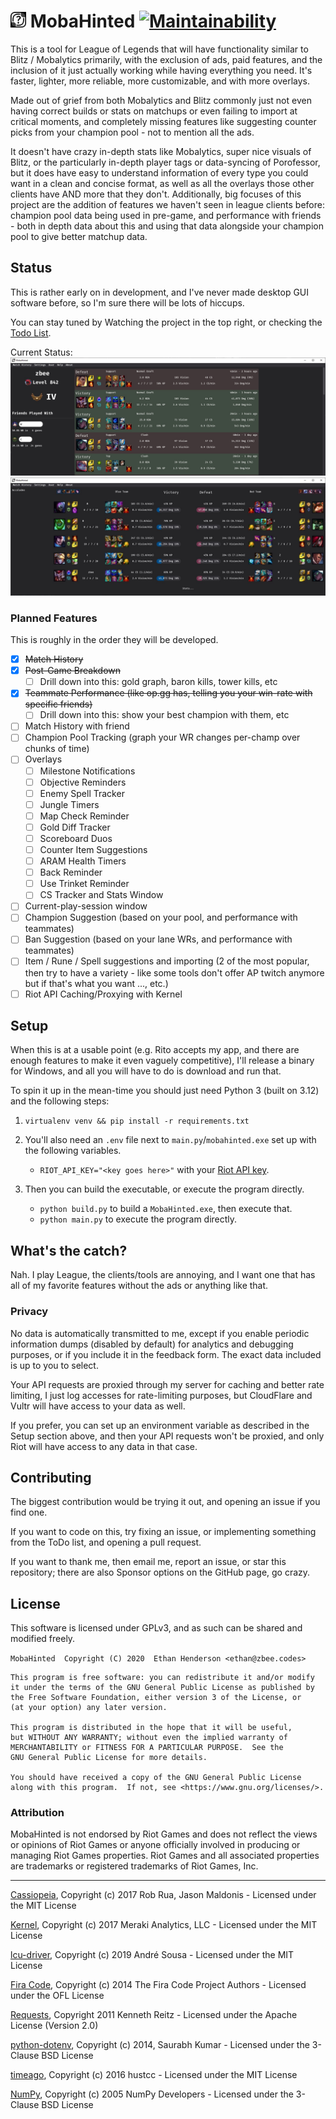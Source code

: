 # <img src="./assets/mobahinted.png" width="25" height="25"> MobaHinted [![Maintainability](https://api.codeclimate.com/v1/badges/c6eec1b3999f91697774/maintainability)](https://codeclimate.com/github/zbee/mobahinted/maintainability)
This is a tool for League of Legends that will have functionality similar to
Blitz / Mobalytics primarily, with the exclusion of ads, paid features, and the
inclusion of it just actually working while having everything you need.
It's faster, lighter, more reliable, more customizable, and with more overlays.

Made out of grief from both Mobalytics and Blitz commonly just not even having correct builds or
stats on matchups or even failing to import at critical moments, and completely
missing features like suggesting counter picks from your champion pool - not to mention all the ads.

It doesn't have crazy in-depth stats like Mobalytics, super nice visuals of Blitz, or the
particularly in-depth player tags or data-syncing of Porofessor, but it does have easy to
understand information of every type you could want in a clean and concise format, as well
as all the overlays those other clients have AND more that they don't.
Additionally, big focuses of this project are the addition of features we haven't seen in league
clients before: champion pool data being used in pre-game, and performance with friends - both
in depth data about this and using that data alongside your champion pool to give better matchup
data.

## Status

This is rather early on in development, and I've never made desktop GUI software
before, so I'm sure there will be lots of hiccups.

You can stay tuned by Watching the project in the top right, or checking the
[Todo List](https://github.com/zbee/mobahinted/projects/1).

Current Status:
[![Screenshot of current status](./assets/status.jpg)](https://raw.githubusercontent.com/zbee/mobahinted/master/assets/status.jpg)
[![Screenshot of current status on the match breakdown page](./assets/status_match.jpg)](https://raw.githubusercontent.com/zbee/mobahinted/master/assets/status_match.jpg)

### Planned Features

This is roughly in the order they will be developed.

- [X] ~~Match History~~
- [X] ~~Post-Game Breakdown~~
  - [ ] Drill down into this: gold graph, baron kills, tower kills, etc
- [X] ~~Teammate Performance (like op.gg has, telling you your win-rate with specific friends)~~
  - [ ] Drill down into this: show your best champion with them, etc
- [ ] Match History with friend
- [ ] Champion Pool Tracking (graph your WR changes per-champ over chunks of time)
- [ ] Overlays
  - [ ] Milestone Notifications
  - [ ] Objective Reminders
  - [ ] Enemy Spell Tracker
  - [ ] Jungle Timers
  - [ ] Map Check Reminder
  - [ ] Gold Diff Tracker
  - [ ] Scoreboard Duos
  - [ ] Counter Item Suggestions
  - [ ] ARAM Health Timers
  - [ ] Back Reminder
  - [ ] Use Trinket Reminder
  - [ ] CS Tracker and Stats Window
- [ ] Current-play-session window
- [ ] Champion Suggestion (based on your pool, and performance with teammates)
- [ ] Ban Suggestion (based on your lane WRs, and performance with teammates)
- [ ] Item / Rune / Spell suggestions and importing (2 of the most popular, then try to have a variety - like some tools
      don't offer AP twitch anymore but if that's what you want ..., etc.)
- [ ] Riot API Caching/Proxying with Kernel

## Setup

When this is at a usable point (e.g. Rito accepts my app, and there are enough features to make it even vaguely
competitive), I'll release a binary for Windows, and all you will have to do is download and run that.

To spin it up in the mean-time you should just need Python 3 (built on 3.12) and the following steps:

1. `virtualenv venv
    && pip install -r requirements.txt`

2. You'll also need an `.env` file next to `main.py`/`mobahinted.exe` set up with the following variables.
    - `RIOT_API_KEY="<key goes here>"` with your [Riot API key](https://developer.riotgames.com/).

3. Then you can build the executable, or execute the program directly.

    - `python build.py` to build a `MobaHinted.exe`, then execute that.
    - `python main.py` to execute the program directly.

## What's the catch?

Nah. I play League, the clients/tools are annoying, and I want one that has all
of my favorite features without the ads or anything like that.

### Privacy

No data is automatically transmitted to me, except if you enable periodic
information dumps (disabled by default) for analytics and debugging purposes,
or if you include it in the feedback form.
The exact data included is up to you to select.

Your API requests are proxied through my server for caching and better rate
limiting, I just log accesses for rate-limiting purposes, but CloudFlare and
Vultr will have access to your data as well.

If you prefer, you can set up an environment variable as described in the Setup
section above, and then your API requests won't be proxied, and only Riot will
have access to any data in that case.

## Contributing

The biggest contribution would be trying it out, and opening an issue if you
find one.

If you want to code on this, try fixing an issue, or implementing something from
the ToDo list, and opening a pull request.

If you want to thank me, then email me, report an issue, or star this
repository; there are also Sponsor options on the GitHub page, go crazy.

## License
This software is licensed under GPLv3, and as such can be shared and modified freely.

`MobaHinted  Copyright (C) 2020  Ethan Henderson <ethan@zbee.codes>`

```
This program is free software: you can redistribute it and/or modify
it under the terms of the GNU General Public License as published by
the Free Software Foundation, either version 3 of the License, or
(at your option) any later version.

This program is distributed in the hope that it will be useful,
but WITHOUT ANY WARRANTY; without even the implied warranty of
MERCHANTABILITY or FITNESS FOR A PARTICULAR PURPOSE.  See the
GNU General Public License for more details.

You should have received a copy of the GNU General Public License
along with this program.  If not, see <https://www.gnu.org/licenses/>.
```

### Attribution

MobaHinted is not endorsed by Riot Games and does not reflect the views or opinions of Riot Games or anyone officially
involved in producing or managing Riot Games properties. Riot Games and all associated properties are trademarks or
registered trademarks of Riot Games, Inc.

---

[Cassiopeia](https://github.com/meraki-analytics/cassiopeia), 
Copyright (c) 2017 Rob Rua, Jason Maldonis - 
Licensed under the MIT License

[Kernel](https://github.com/meraki-analytics/kernel), 
Copyright (c) 2017 Meraki Analytics, LLC - 
Licensed under the MIT License

[lcu-driver](https://github.com/sousa-andre/lcu-driver), 
Copyright (c) 2019 André Sousa - 
Licensed under the MIT License

[Fira Code](https://github.com/tonsky/FiraCode), 
Copyright (c) 2014 The Fira Code Project Authors - 
Licensed under the OFL License

[Requests](https://github.com/psf/requests), 
Copyright 2011 Kenneth Reitz - 
Licensed under the Apache License (Version 2.0)

[python-dotenv](https://github.com/theskumar/python-dotenv), 
Copyright (c) 2014, Saurabh Kumar - 
Licensed under the 3-Clause BSD License

[timeago](https://github.com/hustcc/timeago), 
Copyright (c) 2016 hustcc - 
Licensed under the MIT License

[NumPy](https://github.com/numpy/numpy), 
Copyright (c) 2005 NumPy Developers - 
Licensed under the 3-Clause BSD License
